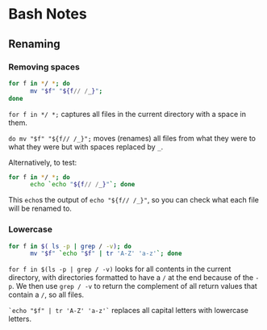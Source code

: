 # Bash Notes

## Renaming

### Removing spaces

```bash
for f in */ *; do
      mv "$f" "${f// /_}";
done
```

`for f in */ *;` captures all files in the current directory with a space in them.

`do mv "$f" "${f// /_}";` moves (renames) all files from what they were to what they were but with spaces replaced by `_`.

Alternatively, to test:

```bash
for f in */ *; do
      echo `echo "${f// /_}"`; done
```

This `echo`s the output of `echo "${f// /_}"`, so you can check what each file will be renamed to.

### Lowercase

```bash
for f in $( ls -p | grep / -v); do
      mv "$f" `echo "$f" | tr 'A-Z' 'a-z'`; done
```

`for f in $(ls -p | grep / -v)` looks for all contents in the current directory, with directories formatted to have a `/` at the end because of the `-p`. We then use `grep / -v` to return the complement of all return values that contain a `/`, so all files.

`` `echo "$f" | tr 'A-Z' 'a-z'` `` replaces all capital letters with lowercase letters.
